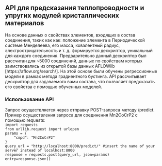 <h2> API для предсказания теплопроводности и упругих модулей кристаллических материалов</h2>
<p>На основе данных о свойствах элементов, входящих в состав соединения, таких как как: положение элемента в Периодической системе Менделеева, его масса, ковалентный радиус, электроотрицательность и т. д. формируется дескриптор, уникальный для каждого соединения. 
Предварительно данный дескриптор был рассчитан для ~5000 соединений, данные по свойствам которых заимствовались из открытой базы данных AFLOWlib [https://aflow.org/search/]. На этой основе были обучены регрессионные модели в рамках метода градиентного бустинга.
API рассчитывает дескриптор для задаваемого вами состава, что позволяет предсказать его свойства с помощью обученных моделей. 
</p>
<h3> Использование API</h3>
Запрос осуществляется через отправку POST-запроса методу /predict.
Пример осуществления запроса для соединения Mn2CoCrP2 с помощью requests:

<code>
import requests
from urllib.request import urlopen
params = {
    "cmpd": "Mn2CoCrP2"
}
query_url = "http://localhost:8000/predict/" #insert the name of your server instead of localhost:8000
response = requests.post(query_url, json=params)
entry=response.json()

</code>
